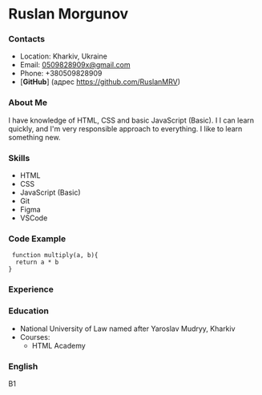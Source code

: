 # Ruslan Morgunov

### Contacts
 * Location: Kharkiv, Ukraine
 * Email: 0509828909x@gmail.com
 * Phone: +380509828909
 * [**GitHub**] (адрес https://github.com/RuslanMRV)

 ### About Me
I have knowledge of HTML, CSS and basic JavaScript (Basic). I
I can learn quickly, and I'm very responsible approach to everything. I like to learn something new.

 ### Skills
 * HTML
 * CSS
 * JavaScript (Basic)
 * Git
 * Figma
 * VSCode

 ### Code Example
```
 function multiply(a, b){
  return a * b
}
```

 ### Experience

 ### Education
 * National University of Law named after Yaroslav Mudryy, Kharkiv
 * Courses: 
    * HTML Academy

 ### English
 B1